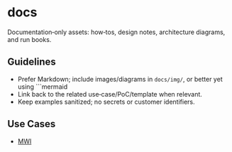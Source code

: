 # docs

Documentation‑only assets: how‑tos, design notes, architecture diagrams, and run books.

## Guidelines

- Prefer Markdown; include images/diagrams in `docs/img/`, or better yet using ```mermaid
- Link back to the related use‑case/PoC/template when relevant.
- Keep examples sanitized; no secrets or customer identifiers.

## Use Cases

- [MWI](/use-cases/mwi/README.md)
